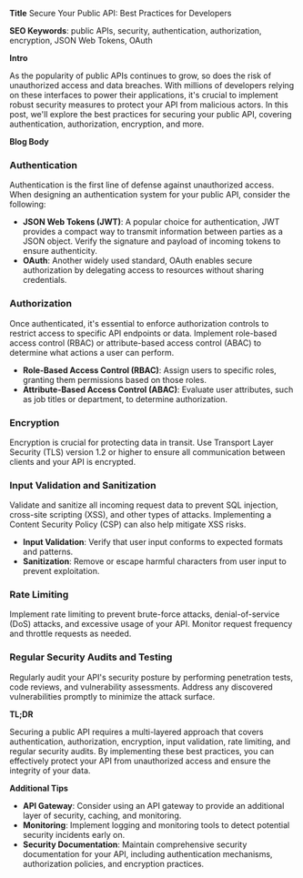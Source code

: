 **Title**
Secure Your Public API: Best Practices for Developers

**SEO Keywords**: public APIs, security, authentication, authorization, encryption, JSON Web Tokens, OAuth

**Intro**

As the popularity of public APIs continues to grow, so does the risk of unauthorized access and data breaches. With millions of developers relying on these interfaces to power their applications, it's crucial to implement robust security measures to protect your API from malicious actors. In this post, we'll explore the best practices for securing your public API, covering authentication, authorization, encryption, and more.

**Blog Body**

### Authentication

Authentication is the first line of defense against unauthorized access. When designing an authentication system for your public API, consider the following:

* **JSON Web Tokens (JWT)**: A popular choice for authentication, JWT provides a compact way to transmit information between parties as a JSON object. Verify the signature and payload of incoming tokens to ensure authenticity.
* **OAuth**: Another widely used standard, OAuth enables secure authorization by delegating access to resources without sharing credentials.

### Authorization

Once authenticated, it's essential to enforce authorization controls to restrict access to specific API endpoints or data. Implement role-based access control (RBAC) or attribute-based access control (ABAC) to determine what actions a user can perform.

* **Role-Based Access Control (RBAC)**: Assign users to specific roles, granting them permissions based on those roles.
* **Attribute-Based Access Control (ABAC)**: Evaluate user attributes, such as job titles or department, to determine authorization.

### Encryption

Encryption is crucial for protecting data in transit. Use Transport Layer Security (TLS) version 1.2 or higher to ensure all communication between clients and your API is encrypted.

### Input Validation and Sanitization

Validate and sanitize all incoming request data to prevent SQL injection, cross-site scripting (XSS), and other types of attacks. Implementing a Content Security Policy (CSP) can also help mitigate XSS risks.

* **Input Validation**: Verify that user input conforms to expected formats and patterns.
* **Sanitization**: Remove or escape harmful characters from user input to prevent exploitation.

### Rate Limiting

Implement rate limiting to prevent brute-force attacks, denial-of-service (DoS) attacks, and excessive usage of your API. Monitor request frequency and throttle requests as needed.

### Regular Security Audits and Testing

Regularly audit your API's security posture by performing penetration tests, code reviews, and vulnerability assessments. Address any discovered vulnerabilities promptly to minimize the attack surface.

**TL;DR**

Securing a public API requires a multi-layered approach that covers authentication, authorization, encryption, input validation, rate limiting, and regular security audits. By implementing these best practices, you can effectively protect your API from unauthorized access and ensure the integrity of your data.

**Additional Tips**

* **API Gateway**: Consider using an API gateway to provide an additional layer of security, caching, and monitoring.
* **Monitoring**: Implement logging and monitoring tools to detect potential security incidents early on.
* **Security Documentation**: Maintain comprehensive security documentation for your API, including authentication mechanisms, authorization policies, and encryption practices.